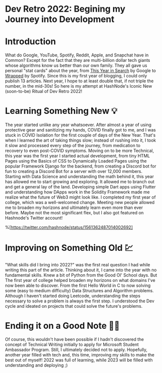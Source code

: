 # Dev Retro 2022: Begining my Journey into Development

# Introduction

What do Google, YouTube, Spotify, Reddit, Apple, and Snapchat have in Common? Except for the fact that they are multi-billion dollar tech giants whose algorithms know us better than our own family. They all gave us personal "stat cards" about the year, from [This Year in Search](https://www.youtube.com/watch?v=4WXs3sKu41I) by Google to [Wrapped](https://newsroom.spotify.com/2022-wrapped/) by Spotify. Since this is my first year of blogging, I could only publish 13 articles. Next year, I hope to at least double that, if not triple the number, in the mid-30s! So here is my attempt at HashNode's Iconic New (soon-to-be) Ritual of Dev Retro 2022!

# Learning Something New 💡

The year started unlike any year whatsoever. After almost a year of using protective gear and sanitizing my hands, COVID finally got to me, and I was stuck in COVID Isolation for the first couple of days of the New Year. That's when I learned the art of taking things slow; instead of rushing into it, I took it slow and processed every step of the journey, from medication to recovery to even post-COVID symptoms. Moving on to be more Technical, this year was the first year I started actual development, from tiny HTML Pages using the Basics of CSS to Dynamically Loaded Pages using the popular Framework Django for the backend, from creating a Discord bot for fun to creating a Discord Bot for a server with over 12,000 members. Starting with Data Science and understanding the math behind it, this year has allowed me to start growing and exploring. It allowed me to branch out and get a general lay of the land. Developing simple Dart apps using Flutter and understanding how DApps work in the Solidity Framework made me realize what the future of Web3 might look like. I completed my first year of college, which was a well-welcomed change. Meeting new people allowed me to broaden my horizons and ultimately learn even more than ever before. Maybe not the most significant flex, but I also got featured on Hashnode's Twitter account!

%[https://twitter.com/hashnode/status/1561362487014002692] 

# Improving on Something Old 💹

"What skills did I bring into 2022?" was the first real question I had while writing this part of the article. Thinking about it, I came into the year with no fundamental skills. Knew a bit of Python from the Good Ol' School days. But The first year of college helped broaden my horizons on what domains I've now been able to discover. From the first Hello World in C to now solving some (easy to medium difficulty) Data Structures and Algorithm problems. Although I haven't started doing Leetcode, understanding the steps necessary to solve a problem is always the first step. I understood the Dev cycle and ideated on projects that could solve the future's problems.

# Ending it on a Good Note 🙌🏻

Of course, this wouldn't have been possible if I hadn't discovered the concept of Technical Writing initially to apply for Microsoft Student Ambassador Program. Still, I ultimately decided not to apply. Hopefully, another year filled with tech and, this time, improving my skills to make the best out of myself! 2022 was full of learning, while 2023 will be filled with understanding and deploying ;)